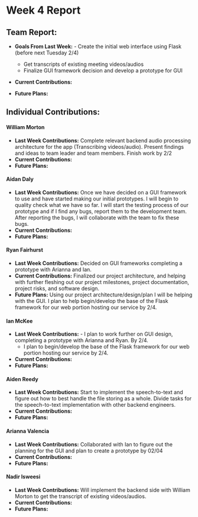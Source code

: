 # Week 4 Report

## Team Report:
- **Goals From Last Week:**     - Create the initial web interface using Flask (before next Tuesday 2/4)
    - Get transcripts of existing meeting videos/audios
    - Finalize GUI framework decision and develop a prototype for GUI
- **Current Contributions:** 

- **Future Plans:** 

## Individual Contributions:
#### William Morton
- **Last Week Contributions:** Complete relevant backend audio processing architecture for the app (Transcribing videos/audio). Present findings and ideas to team leader and team members.
Finish work by 2/2
- **Current Contributions:** 
- **Future Plans:** 

#### Aidan Daly
- **Last Week Contributions:** Once we have decided on a GUI framework to use and have started making our initial prototypes. I will begin to quality check what we have so far. I will start the testing process of our prototype and if I find any bugs, report them to the development team. After reporting the bugs, I will collaborate with the team to fix these bugs. 
- **Current Contributions:** 
- **Future Plans:** 

#### Ryan Fairhurst
- **Last Week Contributions:** Decided on GUI frameworks completing a prototype with Arianna and Ian.
- **Current Contributions:** Finalized our project architecture, and helping with further fleshing out our project milestones, project documentation, project risks, and software design. 
- **Future Plans:** Using our project architecture/design/plan I will be helping with the GUI. I plan to help begin/develop the base of the Flask framework for our web portion hosting our service by 2/4. 

#### Ian McKee
- **Last Week Contributions:** - I plan to work further on GUI design, completing a prototype with Arianna and Ryan. By 2/4.
    - I plan to begin/develop the base of the Flask framework for our web portion hosting our service by 2/4.
- **Current Contributions:** 
- **Future Plans:** 

#### Aiden Reedy
- **Last Week Contributions:** Start to implement the speech-to-text and figure out how to best handle the file storing as a whole. Divide tasks for the speech-to-text implementation with other backend engineers.
- **Current Contributions:** 
- **Future Plans:** 

#### Arianna Valencia
- **Last Week Contributions:** Collaborated with Ian to figure out the planning for the GUI and plan to create a prototype by 02/04
- **Current Contributions:**  
- **Future Plans:** 

#### Nadir Isweesi
- **Last Week Contributions:** Will implement the backend side with William Morton to get the transcript of existing videos/audios.
- **Current Contributions:** 
- **Future Plans:** 
